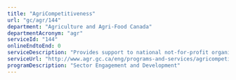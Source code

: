 ```yaml
---
title: "AgriCompetitiveness"
url: "gc/agr/144"
department: "Agriculture and Agri-Food Canada"
departmentAcronym: "agr"
serviceId: "144"
onlineEndtoEnd: 0
serviceDescription: "Provides support to national not-for-profit organizations to undertake activities that support agri-businesses to transition, adapt and improve their profitability and resilience by nurturing entrepreneurial capacity."
serviceUrl: "http://www.agr.gc.ca/eng/programs-and-services/agricompetitiveness-program/?id=1517335776475"
programDescription: "Sector Engagement and Development"
---
```

